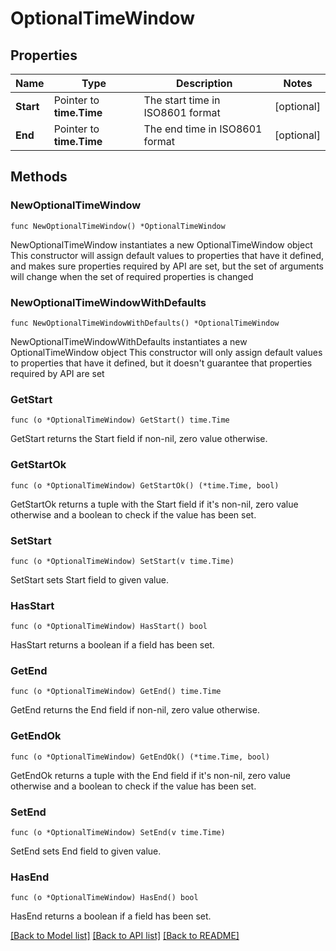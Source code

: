 # OptionalTimeWindow

## Properties

Name | Type | Description | Notes
------------ | ------------- | ------------- | -------------
**Start** | Pointer to **time.Time** | The start time in ISO8601 format | [optional] 
**End** | Pointer to **time.Time** | The end time in ISO8601 format | [optional] 

## Methods

### NewOptionalTimeWindow

`func NewOptionalTimeWindow() *OptionalTimeWindow`

NewOptionalTimeWindow instantiates a new OptionalTimeWindow object
This constructor will assign default values to properties that have it defined,
and makes sure properties required by API are set, but the set of arguments
will change when the set of required properties is changed

### NewOptionalTimeWindowWithDefaults

`func NewOptionalTimeWindowWithDefaults() *OptionalTimeWindow`

NewOptionalTimeWindowWithDefaults instantiates a new OptionalTimeWindow object
This constructor will only assign default values to properties that have it defined,
but it doesn't guarantee that properties required by API are set

### GetStart

`func (o *OptionalTimeWindow) GetStart() time.Time`

GetStart returns the Start field if non-nil, zero value otherwise.

### GetStartOk

`func (o *OptionalTimeWindow) GetStartOk() (*time.Time, bool)`

GetStartOk returns a tuple with the Start field if it's non-nil, zero value otherwise
and a boolean to check if the value has been set.

### SetStart

`func (o *OptionalTimeWindow) SetStart(v time.Time)`

SetStart sets Start field to given value.

### HasStart

`func (o *OptionalTimeWindow) HasStart() bool`

HasStart returns a boolean if a field has been set.

### GetEnd

`func (o *OptionalTimeWindow) GetEnd() time.Time`

GetEnd returns the End field if non-nil, zero value otherwise.

### GetEndOk

`func (o *OptionalTimeWindow) GetEndOk() (*time.Time, bool)`

GetEndOk returns a tuple with the End field if it's non-nil, zero value otherwise
and a boolean to check if the value has been set.

### SetEnd

`func (o *OptionalTimeWindow) SetEnd(v time.Time)`

SetEnd sets End field to given value.

### HasEnd

`func (o *OptionalTimeWindow) HasEnd() bool`

HasEnd returns a boolean if a field has been set.


[[Back to Model list]](../README.md#documentation-for-models) [[Back to API list]](../README.md#documentation-for-api-endpoints) [[Back to README]](../README.md)


